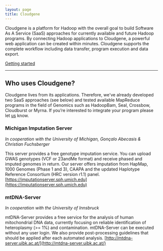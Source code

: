 ```yaml
---
layout: page
title: Cloudgene
---
```


Cloudgene is a platform for Hadoop with the overall goal to build Software As A Service (SaaS) approaches for currently available and future Hadoop programs. By connecting Hadoop applications to Cloudgene, a powerful web application can be created within minutes. Cloudgene supports the complete workflow including data transfer, program execution and data export.

 
<a class="btn btn-info" href="/cloudgene-website/getting-started">Getting started</a>

* * *

## Who uses Cloudgene?

Cloudgene lives from its applications. Therefore, we've already developed two SaaS approaches (see below) and tested available MapReduce programs in the field of Genomics such as HadoopBam, Seal, Crossbow, Cloudburst or Myrna. If you’re interested to integrate your program please let <a href="/cloudgene-website/about">us</a> know.


### Michigan Imputation Server

*In cooperation with the University of Michigan, Gonçalo Abecasis & Christian Fuchsberger*

This server provides a free genotype imputation service. You can upload GWAS genotypes (VCF or 23andMe format) and receive phased and imputed genomes in return. Our server offers imputation from HapMap, 1000 Genomes (Phase 1 and 3), CAAPA and the updated Haplotype Reference Consortium (HRC version r1.1) panel. 
[https://imputationserver.sph.umich.edu](https://imputationserver.sph.umich.edu)


### mtDNA-Server

*In cooperation with the University of Innsbruck*

mtDNA-Server provides a free service for the analysis of human mitochondrial DNA data, currently focusing on reliable identification of heteroplasmy (>= 1%) and contamination. mtDNA-Server can be executed without any user login. We also provide post-processing guidelines that should be applied after each automated analysis. [http://mtdna-server.uibk.ac.at/](http://mtdna-server.uibk.ac.at/)
